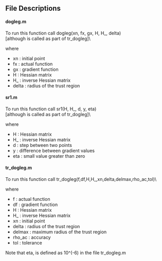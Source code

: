 ## File Descriptions

#### dogleg.m
To run this function call dogleg(xn, fx, gx, H, H_, delta)\
[although is called as part of tr_dogleg]\

where
- xn : initial point
- fx : actual function
- gx : gradient function
- H  : Hessian matrix
- H_ : inverse Hessian matrix
- delta : radius of the trust region

#### sr1.m
To run this function call sr1(H, H_, d, y, eta)\
[although is called as part of tr_dogleg]\

where
- H  : Hessian matrix
- H_ : inverse Hessian matrix
- d  : step between two points
- y  : difference between gradient values
- eta : small value greater than zero

#### tr_dogleg.m
To run this function call tr_dogleg(f,df,H,H_,xn,delta,delmax,rho_ac,tol)\

where
- f  : actual function
- df : gradient function
- H  : Hessian matrix
- H_ : inverse Hessian matrix
- xn : initial point
- delta : radius of the trust region
- delmax : maximum radius of the trust region
- rho_ac : accuracy
- tol : tolerance

Note that eta, is defined as 10^(-6) in the file tr_dogleg.m
